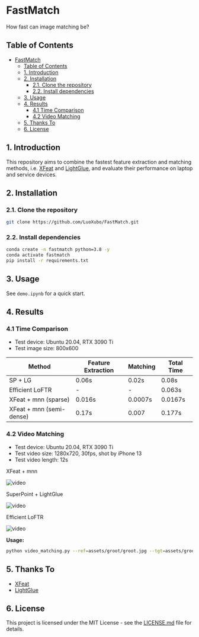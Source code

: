 # FastMatch

How fast can image matching be?

## Table of Contents

- [FastMatch](#fastmatch)
  - [Table of Contents](#table-of-contents)
  - [1. Introduction](#1-introduction)
  - [2. Installation](#2-installation)
    - [2.1. Clone the repository](#21-clone-the-repository)
    - [2.2. Install dependencies](#22-install-dependencies)
  - [3. Usage](#3-usage)
  - [4. Results](#4-results)
    - [4.1 Time Comparison](#41-time-comparison)
    - [4.2 Video Matching](#42-video-matching)
  - [5. Thanks To](#5-thanks-to)
  - [6. License](#6-license)

## 1. Introduction

This repository aims to combine the fastest feature extraction and matching methods, i.e. [XFeat](https://github.com/verlab/accelerated_features) and [LightGlue](https://github.com/cvg/LightGlue), and evaluate their performance on laptop and service devices.

## 2. Installation

### 2.1. Clone the repository

```bash
git clone https://github.com/LuoXubo/FastMatch.git
```

### 2.2. Install dependencies

```bash
conda create -n fastmatch python=3.8 -y
conda activate fastmatch
pip install -r requirements.txt
```

## 3. Usage

See `demo.ipynb` for a quick start.

## 4. Results

### 4.1 Time Comparison

- Test device: Ubuntu 20.04, RTX 3090 Ti
- Test image size: 800x600

| Method                   | Feature Extraction | Matching | Total Time |
| ------------------------ | ------------------ | -------- | ---------- |
| SP + LG                  | 0.06s              | 0.02s    | 0.08s      |
| Efficient LoFTR          | -                  | -        | 0.063s     |
| XFeat + mnn (sparse)     | 0.016s             | 0.0007s  | 0.0167s    |
| XFeat + mnn (semi-dense) | 0.17s              | 0.007    | 0.177s     |

### 4.2 Video Matching

- Test device: Ubuntu 20.04, RTX 3090 Ti
- Test video size: 1280x720, 30fps, shot by iPhone 13
- Test video length: 12s

XFeat + mnn

![video](assets/xfeat+mnn.gif)

SuperPoint + LightGlue

![video](assets/sp+lg.gif)

Efficient LoFTR

![video](assets/eloftr.gif)

**Usage:**

```bash
python video_matching.py --ref=assets/groot/groot.jpg --tgt=assets/groot/groot.mp4 --method=sp+lg --save_path=assets/groot/groot_sp+lg.mp4
```

## 5. Thanks To

- [XFeat](https://github.com/verlab/accelerated_features)
- [LightGlue](https://github.com/cvg/LightGlue)

## 6. License

This project is licensed under the MIT License - see the [LICENSE.md](LICENSE.md) file for details.
